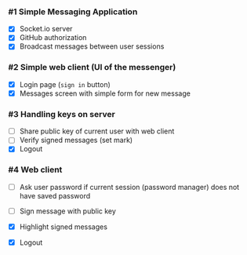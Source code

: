 
### #1 Simple Messaging Application

- [x] Socket.io server
- [x] GitHub authorization
- [x] Broadcast messages between user sessions

### #2 Simple web client (UI of the messenger)

- [x] Login page (`sign in` button)
- [x] Messages screen with simple form for new message

### #3 Handling keys on server

- [ ] Share public key of current user with web client
- [ ] Verify signed messages (set mark)
- [x] Logout

### #4 Web client

- [ ] Ask user password if current session (password manager) does not have saved password
- [ ] Sign message with public key
- [x] Highlight signed messages
- [x] Logout



